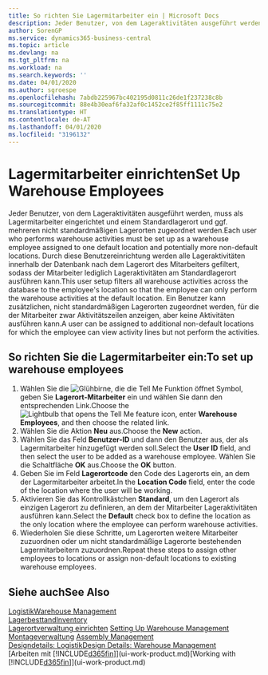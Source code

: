 ```yaml
---
title: So richten Sie Lagermitarbeiter ein | Microsoft Docs
description: Jeder Benutzer, von dem Lageraktivitäten ausgeführt werden, muss als Lagermitarbeiter eingerichtet und einem Standardlagerort und ggf. mehreren nicht standardmäßigen Lagerorten zugeordnet werden.
author: SorenGP
ms.service: dynamics365-business-central
ms.topic: article
ms.devlang: na
ms.tgt_pltfrm: na
ms.workload: na
ms.search.keywords: ''
ms.date: 04/01/2020
ms.author: sgroespe
ms.openlocfilehash: 7abdb225967bc402195d0811c26de1f237238c8b
ms.sourcegitcommit: 88e4b30eaf6fa32af0c1452ce2f85ff1111c75e2
ms.translationtype: HT
ms.contentlocale: de-AT
ms.lasthandoff: 04/01/2020
ms.locfileid: "3196132"
---
```

# <a name="set-up-warehouse-employees"></a><span data-ttu-id="73445-103">Lagermitarbeiter einrichten</span><span class="sxs-lookup"><span data-stu-id="73445-103">Set Up Warehouse Employees</span></span>
<span data-ttu-id="73445-104">Jeder Benutzer, von dem Lageraktivitäten ausgeführt werden, muss als Lagermitarbeiter eingerichtet und einem Standardlagerort und ggf. mehreren nicht standardmäßigen Lagerorten zugeordnet werden.</span><span class="sxs-lookup"><span data-stu-id="73445-104">Each user who performs warehouse activities must be set up as a warehouse employee assigned to one default location and potentially more non-default locations.</span></span> <span data-ttu-id="73445-105">Durch diese Benutzereinrichtung werden alle Lageraktivitäten innerhalb der Datenbank nach dem Lagerort des Mitarbeiters gefiltert, sodass der Mitarbeiter lediglich Lageraktivitäten am Standardlagerort ausführen kann.</span><span class="sxs-lookup"><span data-stu-id="73445-105">This user setup filters all warehouse activities across the database to the employee's location so that the employee can only perform the warehouse activities at the default location.</span></span> <span data-ttu-id="73445-106">Ein Benutzer kann zusätzlichen, nicht standardmäßigen Lagerorten zugeordnet werden, für die der Mitarbeiter zwar Aktivitätszeilen anzeigen, aber keine Aktivitäten ausführen kann.</span><span class="sxs-lookup"><span data-stu-id="73445-106">A user can be assigned to additional non-default locations for which the employee can view activity lines but not perform the activities.</span></span>

## <a name="to-set-up-warehouse-employees"></a><span data-ttu-id="73445-107">So richten Sie die Lagermitarbeiter ein:</span><span class="sxs-lookup"><span data-stu-id="73445-107">To set up warehouse employees</span></span>  
1.  <span data-ttu-id="73445-108">Wählen Sie die ![Glühbirne, die die Tell Me Funktion öffnet](media/ui-search/search_small.png "Tell Me-Funktion") Symbol, geben Sie **Lagerort-Mitarbeiter** ein und wählen Sie dann den entsprechenden Link.</span><span class="sxs-lookup"><span data-stu-id="73445-108">Choose the ![Lightbulb that opens the Tell Me feature](media/ui-search/search_small.png "Tell me what you want to do") icon, enter **Warehouse Employees**, and then choose the related link.</span></span>  
2. <span data-ttu-id="73445-109">Wählen Sie die Aktion **Neu** aus.</span><span class="sxs-lookup"><span data-stu-id="73445-109">Choose the **New** action.</span></span>  
3. <span data-ttu-id="73445-110">Wählen Sie das Feld **Benutzer-ID** und dann den Benutzer aus, der als Lagermitarbeiter hinzugefügt werden soll.</span><span class="sxs-lookup"><span data-stu-id="73445-110">Select the **User ID** field, and then select the user to be added as a warehouse employee.</span></span> <span data-ttu-id="73445-111">Wählen Sie die Schaltfläche **OK** aus.</span><span class="sxs-lookup"><span data-stu-id="73445-111">Choose the **OK** button.</span></span>  
6.  <span data-ttu-id="73445-112">Geben Sie im Feld **Lagerortcode** den Code des Lagerorts ein, an dem der Lagermitarbeiter arbeitet.</span><span class="sxs-lookup"><span data-stu-id="73445-112">In the **Location Code** field, enter the code of the location where the user will be working.</span></span>  
7.  <span data-ttu-id="73445-113">Aktivieren Sie das Kontrollkästchen **Standard**, um den Lagerort als einzigen Lagerort zu definieren, an dem der Mitarbeiter Lageraktivitäten ausführen kann.</span><span class="sxs-lookup"><span data-stu-id="73445-113">Select the **Default** check box to define the location as the only location where the employee can perform warehouse activities.</span></span>  
8.  <span data-ttu-id="73445-114">Wiederholen Sie diese Schritte, um Lagerorten weitere Mitarbeiter zuzuordnen oder um nicht standardmäßige Lagerorte bestehenden Lagermitarbeitern zuzuordnen.</span><span class="sxs-lookup"><span data-stu-id="73445-114">Repeat these steps to assign other employees to locations or assign non-default locations to existing warehouse employees.</span></span>  

## <a name="see-also"></a><span data-ttu-id="73445-115">Siehe auch</span><span class="sxs-lookup"><span data-stu-id="73445-115">See Also</span></span>  
[<span data-ttu-id="73445-116">Logistik</span><span class="sxs-lookup"><span data-stu-id="73445-116">Warehouse Management</span></span>](warehouse-manage-warehouse.md)  
[<span data-ttu-id="73445-117">Lagerbesttand</span><span class="sxs-lookup"><span data-stu-id="73445-117">Inventory</span></span>](inventory-manage-inventory.md)  
<span data-ttu-id="73445-118">[Lagerortverwaltung einrichten](warehouse-setup-warehouse.md)   </span><span class="sxs-lookup"><span data-stu-id="73445-118">[Setting Up Warehouse Management](warehouse-setup-warehouse.md)   </span></span>  
<span data-ttu-id="73445-119">[Montageverwaltung](assembly-assemble-items.md)  </span><span class="sxs-lookup"><span data-stu-id="73445-119">[Assembly Management](assembly-assemble-items.md)  </span></span>  
[<span data-ttu-id="73445-120">Designdetails: Logistik</span><span class="sxs-lookup"><span data-stu-id="73445-120">Design Details: Warehouse Management</span></span>](design-details-warehouse-management.md)  
<span data-ttu-id="73445-121">[Arbeiten mit [!INCLUDE[d365fin](includes/d365fin_md.md)]](ui-work-product.md)</span><span class="sxs-lookup"><span data-stu-id="73445-121">[Working with [!INCLUDE[d365fin](includes/d365fin_md.md)]](ui-work-product.md)</span></span>  
